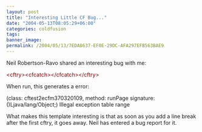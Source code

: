 ```yaml
---
layout: post
title: "Interesting Little CF Bug..."
date: "2004-05-13T08:05:29+06:00"
categories: coldfusion 
tags: 
banner_image: 
permalink: /2004/05/13/7EDA8637-EF0E-29DC-AFA297EFB563BAE9
---
```


Neil Robertson-Ravo shared an interesting bug with me:

<div class="code"><FONT COLOR=MAROON>&lt;cftry&gt;</FONT><FONT COLOR=MAROON>&lt;cfcatch&gt;</FONT><FONT COLOR=MAROON>&lt;/cfcatch&gt;</FONT><FONT COLOR=MAROON>&lt;/cftry&gt;</FONT></div>

When run, this generates a error: 

(class: cftest2ecfm370320109, method: runPage signature: ()Ljava/lang/Object;) Illegal exception table range 

What makes this template interesting is that as soon as you add a line break after the first cftry, it goes away. Neil has entered a bug report for it.